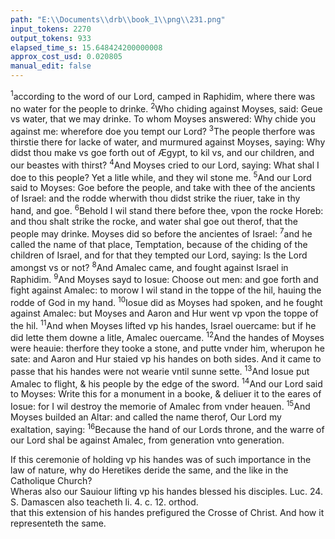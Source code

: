 ```yaml
---
path: "E:\\Documents\\drb\\book_1\\png\\231.png"
input_tokens: 2270
output_tokens: 933
elapsed_time_s: 15.648424200000008
approx_cost_usd: 0.020805
manual_edit: false
---
```

<sup>1</sup>according to the word of our Lord, camped in Raphidim, where there was no water for the people to drinke. <sup>2</sup>Who chiding against Moyses, said: Geue vs water, that we may drinke. To whom Moyses answered: Why chide you against me: wherefore doe you tempt our Lord? <sup>3</sup>The people therfore was thirstie there for lacke of water, and murmured against Moyses, saying: Why didst thou make vs goe forth out of Ægypt, to kil vs, and our children, and our beastes with thirst? <sup>4</sup>And Moyses cried to our Lord, saying: What shal I doe to this people? Yet a litle while, and they wil stone me. <sup>5</sup>And our Lord said to Moyses: Goe before the people, and take with thee of the ancients of Israel: and the rodde wherwith thou didst strike the riuer, take in thy hand, and goe. <sup>6</sup>Behold I wil stand there before thee, vpon the rocke Horeb: and thou shalt strike the rocke, and water shal goe out therof, that the people may drinke. Moyses did so before the ancientes of Israel: <sup>7</sup>and he called the name of that place, Temptation, because of the chiding of the children of Israel, and for that they tempted our Lord, saying: Is the Lord amongst vs or not? <sup>8</sup>And Amalec came, and fought against Israel in Raphidim. <sup>9</sup>And Moyses sayd to Iosue: Choose out men: and goe forth and fight against Amalec: to morow I wil stand in the toppe of the hil, hauing the rodde of God in my hand. <sup>10</sup>Iosue did as Moyses had spoken, and he fought against Amalec: but Moyses and Aaron and Hur went vp vpon the toppe of the hil. <sup>11</sup>And when Moyses lifted vp his handes, Israel ouercame: but if he did lette them downe a litle, Amalec ouercame. <sup>12</sup>And the handes of Moyses were heauie: therfore they tooke a stone, and putte vnder him, wherupon he sate: and Aaron and Hur staied vp his handes on both sides. And it came to passe that his handes were not wearie vntil sunne sette. <sup>13</sup>And Iosue put Amalec to flight, & his people by the edge of the sword. <sup>14</sup>And our Lord said to Moyses: Write this for a monument in a booke, & deliuer it to the eares of Iosue: for I wil destroy the memorie of Amalec from vnder heauen. <sup>15</sup>And Moyses builded an Altar: and called the name therof, Our Lord my exaltation, saying: <sup>16</sup>Because the hand of our Lords throne, and the warre of our Lord shal be against Amalec, from generation vnto generation.

<aside>If this ceremonie of holding vp his handes was of such importance in the law of nature, why do Heretikes deride the same, and the like in the Catholique Church?</aside>

<aside>Wheras also our Sauiour lifting vp his handes blessed his disciples. Luc. 24. S. Damascen also teacheth li. 4. c. 12. orthod.</aside>

<aside>that this extension of his handes prefigured the Crosse of Christ. And how it representeth the same.</aside>

[^1]: Cc 2
